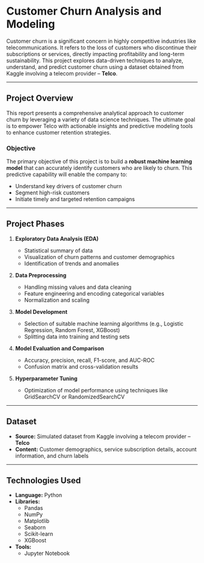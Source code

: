 # Customer Churn Analysis and Modeling

Customer churn is a significant concern in highly competitive industries like telecommunications. It refers to the loss of customers who discontinue their subscriptions or services, directly impacting profitability and long-term sustainability. This project explores data-driven techniques to analyze, understand, and predict customer churn using a dataset obtained from Kaggle involving a telecom provider – **Telco**.

---

## Project Overview

This report presents a comprehensive analytical approach to customer churn by leveraging a variety of data science techniques. The ultimate goal is to empower Telco with actionable insights and predictive modeling tools to enhance customer retention strategies.

### Objective

The primary objective of this project is to build a **robust machine learning model** that can accurately identify customers who are likely to churn. This predictive capability will enable the company to:

- Understand key drivers of customer churn
- Segment high-risk customers
- Initiate timely and targeted retention campaigns

---

## Project Phases

1. **Exploratory Data Analysis (EDA)**  
   - Statistical summary of data  
   - Visualization of churn patterns and customer demographics  
   - Identification of trends and anomalies  

2. **Data Preprocessing**  
   - Handling missing values and data cleaning  
   - Feature engineering and encoding categorical variables  
   - Normalization and scaling  

3. **Model Development**  
   - Selection of suitable machine learning algorithms (e.g., Logistic Regression, Random Forest, XGBoost)  
   - Splitting data into training and testing sets  

4. **Model Evaluation and Comparison**  
   - Accuracy, precision, recall, F1-score, and AUC-ROC  
   - Confusion matrix and cross-validation results  

5. **Hyperparameter Tuning**  
   - Optimization of model performance using techniques like GridSearchCV or RandomizedSearchCV  

---

## Dataset

- **Source:** Simulated dataset from Kaggle involving a telecom provider – **Telco**
- **Content:** Customer demographics, service subscription details, account information, and churn labels

---

## Technologies Used

- **Language:** Python  
- **Libraries:**  
  - Pandas  
  - NumPy  
  - Matplotlib  
  - Seaborn  
  - Scikit-learn  
  - XGBoost  
- **Tools:**  
  - Jupyter Notebook  

